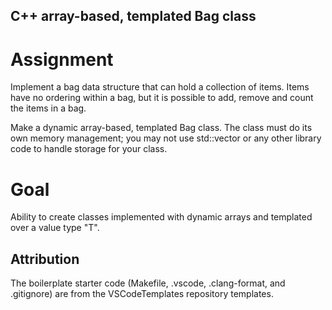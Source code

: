## C++ array-based, templated Bag class

# Assignment

Implement a bag data structure that can hold a collection of items. Items have no ordering within a bag, but it is possible to add, remove and count the items in a bag.

Make a dynamic array-based, templated Bag class. The class must do its own memory management; you may not use std::vector or any other library code to handle storage for your class.

# Goal

Ability to create classes implemented with dynamic arrays and templated over a value type "T".

## Attribution

The boilerplate starter code (Makefile, .vscode, .clang-format, and .gitignore) are from the VSCodeTemplates repository templates.

